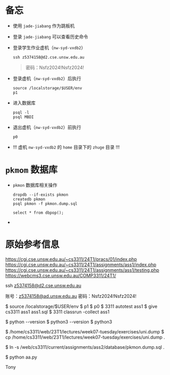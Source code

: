 # 备忘

- 使用 `jade-jiabang` 作为跳板机
- 登录 `jade-jiabang` 可以查看历史命令
- 登录学生作业虚机（`nw-syd-vxdb2`）
  
  ```
  ssh z5374158@d2.cse.unsw.edu.au
  ```

  > 密码：Nsfz2024!Nsfz2024!

- 登录虚机（`nw-syd-vxdb2`）后执行

  ```
  source /localstorage/$USER/env
  p1
  ```

- 进入数据库

  ```
  psql -l
  psql MBDI
  ```

- 退出虚机（`nw-syd-vxdb2`）前执行

  ```
  p0
  ```

- !!! 虚机 `nw-syd-vxdb2` 的 `home` 目录下的 `zhuge` 目录 !!!


# `pkmom` 数据库

- `pkmon` 数据库相关操作

  ```
  dropdb --if-exists pkmon
  createdb pkmon
  psql pkmon -f pkmon.dump.sql
  ```

  ```
  select * from dbpop();
  ```

- 

# 原始参考信息

https://cgi.cse.unsw.edu.au/~cs3311/24T1/pracs/01/index.php
https://cgi.cse.unsw.edu.au/~cs3311/24T1/assignments/ass1/index.php
https://cgi.cse.unsw.edu.au/~cs3311/24T1/assignments/ass1/testing.php
https://webcms3.cse.unsw.edu.au/COMP3311/24T1/

ssh z5374158@d2.cse.unsw.edu.au

账号：z5374158@ad.unsw.edu.au
密码：Nsfz2024!Nsfz2024!

$ source /localstorage/$USER/env
$ p1
$ p0
$ 3311 autotest ass1
$ give cs3311 ass1 ass1.sql
$ 3311 classrun -collect ass1


$ python --version
$ python3 --version
$ python3


$ /home/cs3311/web/23T1/lectures/week07-tuesday/exercises/uni.dump
$ cp /home/cs3311/web/23T1/lectures/week07-tuesday/exercises/uni.dump .

$ ln -s /web/cs3311/current/assignments/ass2/database/pkmon.dump.sql .


$ python aa.py


Tony

